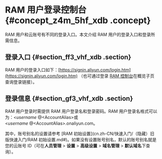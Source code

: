 # RAM 用户登录控制台 {#concept_z4m_5hf_xdb .concept}

RAM 用户和云账号有不同的登录入口。本文介绍 RAM 用户的登录入口和登录所需信息。

## 登录入口 {#section_ff3_vhf_xdb .section}

RAM 用户的登录入口如下：[https://signin.aliyun.com/login.htm](https://signin.aliyun.com/login.htm) （也可通过登录 [RAM 控制台](https://ram.console.aliyun.com/)在概览子页查询登录链接）。

## 登录信息 {#section_gf3_vhf_xdb .section}

RAM 用户登录时需提供 RAM 用户登录名和登录密码。RAM 用户登录名格式可以为：<$username\>@<$AccountAlias\>或<$username\>@<$AccountAlias\>.onaliyun.com。

其中，账号别名的设置请参考 [RAM 初始设置](cn.zh-CN/快速入门/（隐藏）旧版快速入门/RAM 初始设置.md#)。如果没有设置账号别名，默认的账号别名就是您的云账号 ID（可在**人员管理** \> **设置** \> **高级设置** \> **域名管理** \> **默认域名**下查询）。

